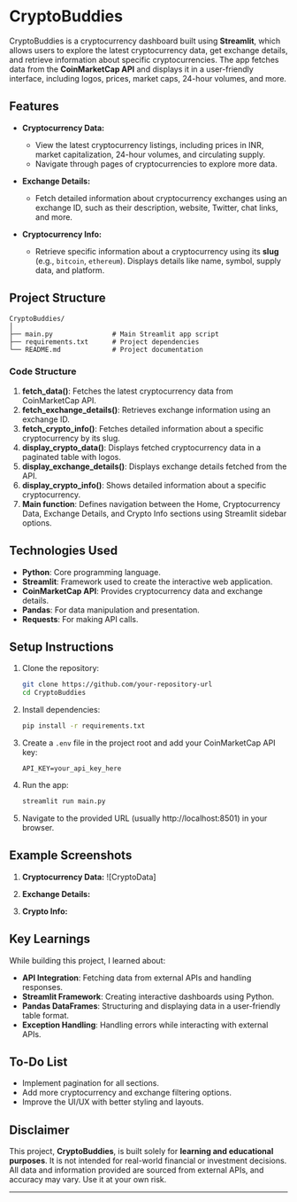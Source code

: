 # CryptoBuddies

CryptoBuddies is a cryptocurrency dashboard built using **Streamlit**, which allows users to explore the latest cryptocurrency data, get exchange details, and retrieve information about specific cryptocurrencies. The app fetches data from the **CoinMarketCap API** and displays it in a user-friendly interface, including logos, prices, market caps, 24-hour volumes, and more.

## Features

- **Cryptocurrency Data:** 
  - View the latest cryptocurrency listings, including prices in INR, market capitalization, 24-hour volumes, and circulating supply.
  - Navigate through pages of cryptocurrencies to explore more data.
  
- **Exchange Details:**
  - Fetch detailed information about cryptocurrency exchanges using an exchange ID, such as their description, website, Twitter, chat links, and more.
  
- **Cryptocurrency Info:**
  - Retrieve specific information about a cryptocurrency using its **slug** (e.g., `bitcoin`, `ethereum`). Displays details like name, symbol, supply data, and platform.

## Project Structure

```
CryptoBuddies/
│
├── main.py               # Main Streamlit app script
├── requirements.txt      # Project dependencies
└── README.md             # Project documentation
```

### Code Structure

1. **fetch_data()**: Fetches the latest cryptocurrency data from CoinMarketCap API.
2. **fetch_exchange_details()**: Retrieves exchange information using an exchange ID.
3. **fetch_crypto_info()**: Fetches detailed information about a specific cryptocurrency by its slug.
4. **display_crypto_data()**: Displays fetched cryptocurrency data in a paginated table with logos.
5. **display_exchange_details()**: Displays exchange details fetched from the API.
6. **display_crypto_info()**: Shows detailed information about a specific cryptocurrency.
7. **Main function**: Defines navigation between the Home, Cryptocurrency Data, Exchange Details, and Crypto Info sections using Streamlit sidebar options.

## Technologies Used

- **Python**: Core programming language.
- **Streamlit**: Framework used to create the interactive web application.
- **CoinMarketCap API**: Provides cryptocurrency data and exchange details.
- **Pandas**: For data manipulation and presentation.
- **Requests**: For making API calls.

## Setup Instructions

1. Clone the repository:
   ```bash
   git clone https://github.com/your-repository-url
   cd CryptoBuddies
   ```

2. Install dependencies:
   ```bash
   pip install -r requirements.txt
   ```

3. Create a `.env` file in the project root and add your CoinMarketCap API key:
   ```
   API_KEY=your_api_key_here
   ```

4. Run the app:
   ```bash
   streamlit run main.py
   ```

5. Navigate to the provided URL (usually http://localhost:8501) in your browser.

## Example Screenshots

1. **Cryptocurrency Data:**
   ![CryptoData]

2. **Exchange Details:**
   

3. **Crypto Info:**
   

## Key Learnings

While building this project, I learned about:
- **API Integration**: Fetching data from external APIs and handling responses.
- **Streamlit Framework**: Creating interactive dashboards using Python.
- **Pandas DataFrames**: Structuring and displaying data in a user-friendly table format.
- **Exception Handling**: Handling errors while interacting with external APIs.

## To-Do List

- Implement pagination for all sections.
- Add more cryptocurrency and exchange filtering options.
- Improve the UI/UX with better styling and layouts.

## Disclaimer

This project, **CryptoBuddies**, is built solely for **learning and educational purposes**. It is not intended for real-world financial or investment decisions. All data and information provided are sourced from external APIs, and accuracy may vary. Use it at your own risk.

---
